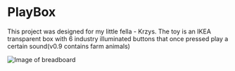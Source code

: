 # PlayBox

This project was designed for my little fella - Krzys.
The toy is an IKEA transparent box with 6 industry illuminated buttons that once pressed play a certain sound(v0.9 contains farm animals)

![Image of breadboard](https://i.ibb.co/1d1bSx2/Play-Box-bb.png)
